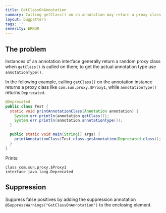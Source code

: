```yaml
---
title: GetClassOnAnnotation
summary: Calling getClass() on an annotation may return a proxy class
layout: bugpattern
tags: ''
severity: ERROR
---
```


<!--
*** AUTO-GENERATED, DO NOT MODIFY ***
To make changes, edit the @BugPattern annotation or the explanation in docs/bugpattern.
-->

## The problem
Instances of an annotation interface generally return a random proxy class when
`getClass()` is called on them; to get the actual annotation type use
`annotationType()`.

In the following example, calling `getClass()` on the annotation instance
returns a proxy class like `com.sun.proxy.$Proxy1`, while `annotationType()`
returns `Deprecated`.

```java
@Deprecated
public class Test {
  static void printAnnotationClass(Annotation annotation) {
    System.err.println(annotation.getClass());
    System.err.println(annotation.annotationType());
  }

  public static void main(String[] args) {
    printAnnotationClass(Test.class.getAnnotation(Deprecated.class));
  }
}
```

Prints:

```
class com.sun.proxy.$Proxy1
interface java.lang.Deprecated
```

## Suppression
Suppress false positives by adding the suppression annotation `@SuppressWarnings("GetClassOnAnnotation")` to the enclosing element.
